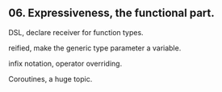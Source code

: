 ## 06. Expressiveness, the functional part.

DSL, declare receiver for function types.

reified, make the generic type parameter a variable.

infix notation, operator overriding.

Coroutines, a huge topic.
